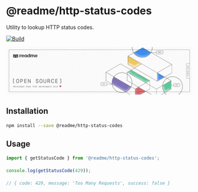 # @readme/http-status-codes

Utility to lookup HTTP status codes.

[![Build](https://github.com/readmeio/http-status-codes/workflows/CI/badge.svg)](https://github.com/readmeio/http-status-codes)

[![](https://raw.githubusercontent.com/readmeio/.github/main/oss-header.png)](https://readme.io)

## Installation

```sh
npm install --save @readme/http-status-codes
```

## Usage

```js
import { getStatusCode } from '@readme/http-status-codes';

console.log(getStatusCode(429));

// { code: 429, message: 'Too Many Requests', success: false }
```
